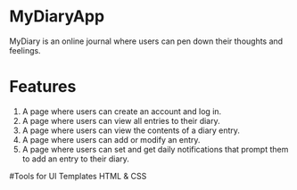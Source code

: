 # MyDiaryApp
MyDiary is an online journal where users can pen down their thoughts and feelings.

# Features

1. A page where users can create an account and log in.
2. A page where users can view all entries to their diary.
3. A page where users can view the contents of a diary entry.
4. A page where users can add or modify an entry.
5. A page where users can set and get daily notifications that prompt them to add an entry to their diary.

#Tools for UI Templates
HTML & CSS